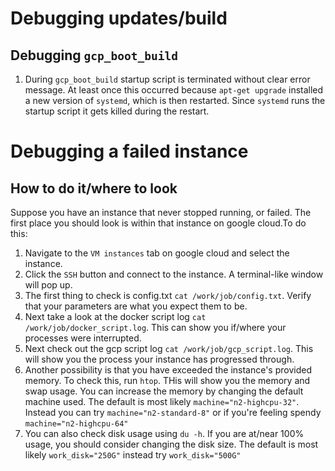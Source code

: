 # Debugging updates/build

## Debugging `gcp_boot_build`
1. During `gcp_boot_build` startup script is terminated without clear error message. At least once this occurred because `apt-get upgrade` installed a new version of `systemd`, which is then restarted. Since `systemd` runs the startup script it gets killed during the restart.

# Debugging a failed instance
## How to do it/where to look
Suppose you have an instance that never stopped running, or failed. The first place you should look is within that instance on google cloud.To do this: 
1. Navigate to the `VM instances` tab on google cloud and select the instance.
2. Click the `SSH` button and connect to the instance. A terminal-like window will pop up. 
3. The first thing to check is config.txt `cat /work/job/config.txt`. Verify that your parameters are what you expect them to be. 
4. Next take a look at the docker script log `cat /work/job/docker_script.log`. This can show you if/where your processes were interrupted. 
5. Next check out the gcp script log `cat /work/job/gcp_script.log`. This will show you the process your instance has progressed through.
6. Another possibility is that you have exceeded the instance's provided memory. To check this, run `htop`. THis will show you the memory and swap usage. You can increase the memory by changing the default machine used. The default is most likely `machine="n2-highcpu-32"`. Instead you can try `machine="n2-standard-8"` or if you're feeling spendy `machine="n2-highcpu-64"`
7. You can also check disk usage using `du -h`. If you are at/near 100% usage, you should consider changing the disk size. The default is most likely `work_disk="250G"` instead try `work_disk="500G"`


